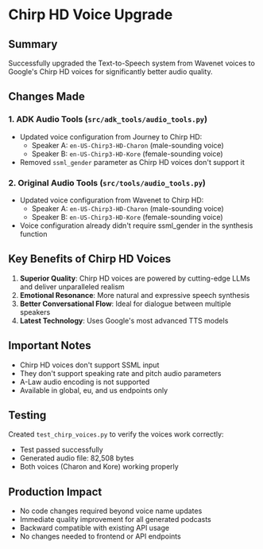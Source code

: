 # Chirp HD Voice Upgrade

## Summary
Successfully upgraded the Text-to-Speech system from Wavenet voices to Google's Chirp HD voices for significantly better audio quality.

## Changes Made

### 1. ADK Audio Tools (`src/adk_tools/audio_tools.py`)
- Updated voice configuration from Journey to Chirp HD:
  - Speaker A: `en-US-Chirp3-HD-Charon` (male-sounding voice)
  - Speaker B: `en-US-Chirp3-HD-Kore` (female-sounding voice)
- Removed `ssml_gender` parameter as Chirp HD voices don't support it

### 2. Original Audio Tools (`src/tools/audio_tools.py`)
- Updated voice configuration from Wavenet to Chirp HD:
  - Speaker A: `en-US-Chirp3-HD-Charon` (male-sounding voice)
  - Speaker B: `en-US-Chirp3-HD-Kore` (female-sounding voice)
- Voice configuration already didn't require ssml_gender in the synthesis function

## Key Benefits of Chirp HD Voices
1. **Superior Quality**: Chirp HD voices are powered by cutting-edge LLMs and deliver unparalleled realism
2. **Emotional Resonance**: More natural and expressive speech synthesis
3. **Better Conversational Flow**: Ideal for dialogue between multiple speakers
4. **Latest Technology**: Uses Google's most advanced TTS models

## Important Notes
- Chirp HD voices don't support SSML input
- They don't support speaking rate and pitch audio parameters
- A-Law audio encoding is not supported
- Available in global, eu, and us endpoints only

## Testing
Created `test_chirp_voices.py` to verify the voices work correctly:
- Test passed successfully
- Generated audio file: 82,508 bytes
- Both voices (Charon and Kore) working properly

## Production Impact
- No code changes required beyond voice name updates
- Immediate quality improvement for all generated podcasts
- Backward compatible with existing API usage
- No changes needed to frontend or API endpoints
